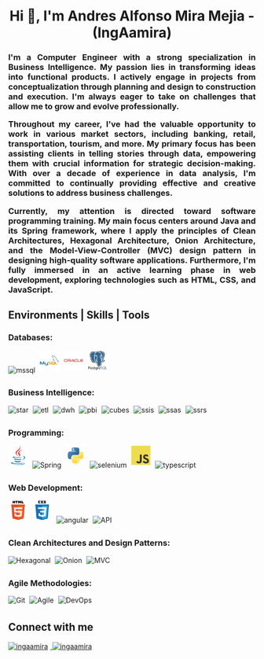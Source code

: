 
<h1 style="text-align: center">Hi 👋, I'm Andres Alfonso Mira Mejia - (IngAamira)</h1>

<h3 style="text-align: justify">
  <p>
    I'm a Computer Engineer with a strong specialization in Business Intelligence. My passion lies in transforming ideas into functional products. I actively engage in projects from conceptualization through planning and design to construction and execution. I'm always eager to take on challenges that allow me to grow and evolve professionally.
  </p>

  <p>
    Throughout my career, I've had the valuable opportunity to work in various market sectors, including banking, retail, transportation, tourism, and more. My primary focus has been assisting clients in telling stories through data, empowering them with crucial information for strategic decision-making. With over a decade of experience in data analysis, I'm committed to continually providing effective and creative solutions to address business challenges.
  </p>

  <p>
    Currently, my attention is directed toward software programming training. My main focus centers around Java and its Spring framework, where I apply the principles of Clean Architectures, Hexagonal Architecture, Onion Architecture, and the Model-View-Controller (MVC) design pattern in designing high-quality software applications. Furthermore, I'm fully immersed in an active learning phase in web development, exploring technologies such as HTML, CSS, and JavaScript.
  </p>
</h3>

<h2 style="text-align: left">Environments | Skills | Tools</h2>
<p>
  <h3>Databases:</h3>
  <div class="images">
    <img src="https://www.svgrepo.com/show/303229/microsoft-sql-server-logo.svg" alt="mssql" width="40" height="40" style="margin-bottom: 5px; padding-right: 5px" />
    <img src="https://raw.githubusercontent.com/devicons/devicon/master/icons/mysql/mysql-original-wordmark.svg" alt="mysql" width="40" height="40" style="margin-bottom: 5px; padding-right: 5px" />
    <img src="https://raw.githubusercontent.com/devicons/devicon/master/icons/oracle/oracle-original.svg" alt="oracle" width="40" height="40" style="margin-bottom: 5px; padding-right: 5px" />
    <img src="https://raw.githubusercontent.com/devicons/devicon/master/icons/postgresql/postgresql-original-wordmark.svg" alt="postgresql" width="40" height="40" style="margin-bottom: 5px; padding-right: 5px" />
  </div>

  <h3>Business Intelligence:</h3>
  <div class="images">
    <img src="https://learn.microsoft.com/es-es/power-bi/guidance/media/star-schema/star-schema-example2.png" alt="star" width="60" height="50" style="margin-bottom: 5px; padding-right: 5px" />
    <img src="https://geekflare.com/wp-content/uploads/2022/08/differencebetweenstarandsnowflake.png" alt="etl" width="80" height="50" style="margin-bottom: 5px; padding-right: 5px" />
    <img src="https://softwareyhardware.com/wp-content/uploads/2019/05/Data-Warehouse-1024x525-1.png" alt="dwh" width="90" height="50" style="margin-bottom: 5px; padding-right: 5px" />
    <img src="https://powerbi.microsoft.com/pictures/shared/social/social-default-image.png" alt="pbi" width="80" height="50" style="margin-bottom: 5px; padding-right: 5px" />
    <img src="https://carlospesquera.com/wp-content/uploads/2020/02/multidimensional-vs-tabular.png" alt="cubes" width="80" height="50" style="margin-bottom: 5px; padding-right: 5px" />
    <img src="https://static.javatpoint.com/tutorial/ssis/images/ssis-tutorial.jpg" alt="ssis" width="80" height="50" style="margin-bottom: 5px; padding-right: 5px" />
    <img src="https://www.datanumen.com/blogs/wp-content/uploads/2018/01/ssas-tabular-model.jpg" alt="ssas" width="80" height="50" style="margin-bottom: 5px; padding-right: 5px" />
    <img src="https://www.axioworks.com/images/SSRS_logo_square.jpg" alt="ssrs" width="80" height="50" style="margin-bottom: 5px; padding-right: 5px" />
  </div>

  <h3>Programming:</h3>
  <div class="images">
    <img src="https://raw.githubusercontent.com/devicons/devicon/master/icons/java/java-original.svg" alt="java" width="40" height="40" style="margin-bottom: 5px; padding-right: 5px" />
    <img src="https://cdn.freebiesupply.com/logos/large/2x/spring-3-logo-png-transparent.png" alt="Spring" width="40" height="40" style="margin-bottom: 5px; padding-right: 5px" />
    <img src="https://raw.githubusercontent.com/devicons/devicon/master/icons/python/python-original.svg" alt="python" width="40" height="40" style="margin-bottom: 5px; padding-right: 5px" />
    <img src="https://raw.githubusercontent.com/detain/svg-logos/780f25886640cef088af994181646db2f6b1a3f8/svg/selenium-logo.svg" alt="selenium" width="40" height="40" style="margin-bottom: 5px; padding-right: 5px" />
    <img src="https://raw.githubusercontent.com/devicons/devicon/master/icons/javascript/javascript-original.svg" alt="javascript" width="40" height="40" style="margin-bottom: 5px; padding-right: 5px" />
    <img src="https://upload.wikimedia.org/wikipedia/commons/thumb/4/4c/Typescript_logo_2020.svg/2048px-Typescript_logo_2020.svg.png" alt="typescript" width="40" height="40" style="margin-bottom: 5px; padding-right: 5px" />                                
  </div>

  <h3>Web Development:</h3>
  <div class="images">
    <img src="https://raw.githubusercontent.com/devicons/devicon/master/icons/html5/html5-original-wordmark.svg" alt="html5" width="40" height="40" style="margin-bottom: 5px; padding-right: 5px" />                  
    <img src="https://raw.githubusercontent.com/devicons/devicon/master/icons/css3/css3-original-wordmark.svg" alt="css3" width="40" height="40" style="margin-bottom: 5px; padding-right: 5px" />
    <img src="https://upload.wikimedia.org/wikipedia/commons/thumb/c/cf/Angular_full_color_logo.svg/2048px-Angular_full_color_logo.svg.png" alt="angular" width="40" height="40" style="margin-bottom: 5px; padding-right: 5px" />                            
    <img src="https://cdn-icons-png.flaticon.com/512/2164/2164832.png" alt="API" width="40" height="40" style="margin-bottom: 5px; padding-right: 5px" />
  </div> 
           
  <h3>Clean Architectures and Design Patterns:</h3>
  <div class="images">
    <img src="https://miro.medium.com/v2/resize:fit:1400/1*yR4C1B-YfMh5zqpbHzTyag.png" alt="Hexagonal" width="100" height="80" style="margin-bottom: 5px; padding-right: 5px" />
    <img src="https://www.codeguru.com/wp-content/uploads/2021/07/Onion1.png" alt="Onion" width="100" height="80" style="margin-bottom: 5px; padding-right: 5px" />
    <img src="https://www.campusmvp.es/recursos/image.axd?picture=/2019/4T/interaccion-m-v-c.png" alt="MVC" width="120" height="80" style="margin-bottom: 5px; padding-right: 5px" />
  </div>

  <h3>Agile Methodologies:</h3>
  <div class="images">
    <img src="https://www.vectorlogo.zone/logos/git-scm/git-scm-icon.svg" alt="Git" width="100" height="50" style="margin-bottom: 5px; padding-right: 5px" />
    <img src="https://4.bp.blogspot.com/--PXS0WUWpIg/UIq0uGN9JII/AAAAAAAAABM/SJ9CDQ3hSVg/s1600/abhishekS_agile1.JPG" alt="Agile" width="80" height="50" style="margin-bottom: 5px; padding-right: 5px" />
    <img src="https://socradar.io/wp-content/uploads/2022/07/devops-logo.png" alt="DevOps" width="100" height="50" style="margin-bottom: 5px; padding-right: 5px" />
  </div>
</p>

<h2 style="text-align: left">Connect with me</h2>
<p>
    <a href="https://twitter.com/ingaamira" target="blank">
    <img src="https://raw.githubusercontent.com/rahuldkjain/github-profile-readme-generator/master/src/images/icons/Social/twitter.svg" 
    alt="ingaamira" height="30" width="40" style="margin-bottom: 5px; padding-right: 5px" />
    </a>
    <a href="https://linkedin.com/in/ingaamira" target="blank">
    <img src="https://raw.githubusercontent.com/rahuldkjain/github-profile-readme-generator/master/src/images/icons/Social/linked-in-alt.svg" 
    alt="ingaamira" height="30" width="40" style="margin-bottom: 5px; padding-right: 5px" />
    </a>
</p>